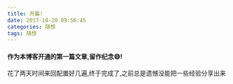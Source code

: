 ```yaml
---
title: 开篇!
date: 2017-10-20 09:56:45
categories: 随想
tags: 随想
---
```


#### 作为本博客开通的第一篇文章,留作纪念😄!
花了两天时间来回配置好几遍,终于完成了,之前总是遗憾没能把一些经验分享出来






